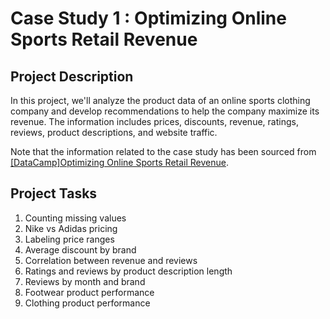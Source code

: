 # Case Study 1 : Optimizing Online Sports Retail Revenue

## Project Description
In this project, we'll analyze the product data of an online sports clothing company and develop recommendations to help the company maximize its revenue. The information includes prices, discounts, revenue, ratings, reviews, product descriptions, and website traffic. 

Note that the information related to the case study has been sourced from [[DataCamp]Optimizing Online Sports Retail Revenue](https://app.datacamp.com/learn/projects/optimizing_online_revenue).
## Project Tasks
1. Counting missing values
2. Nike vs Adidas pricing
3. Labeling price ranges
4. Average discount by brand
5. Correlation between revenue and reviews
6. Ratings and reviews by product description length
7. Reviews by month and brand
8. Footwear product performance
9. Clothing product performance


